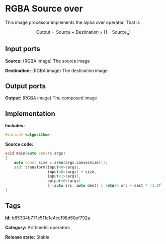# RGBA Source over

This image processor implements the alpha over operator. That is

$$\text{Output} = \text{Source} + \text{Destination}\times\left(1 - \text{Source}_\alpha \right)$$

## Input ports

__Source:__ (RGBA image) The source image

__Destination:__ (RGBA image) The destination image

## Output ports

__Output:__ (RGBA image) The composed image

## Implementation

__Includes:__ 

```c++
#include <algorithm>
```

__Source code:__ 

```c++
void main(auto const& args)
{
	auto const size = area(args.canvasSize());
	std::transform(input<0>(args),
	               input<0>(args) + size,
	               input<1>(args),
	               output<0>(args),
	               [](auto src, auto dest) { return src + dest * (1.0f - src.alpha()); });
}
```

## Tags

__Id:__ b65334b771e511c1e4cc198d60ef792a

__Category:__ Arithmetic operators

__Release state:__ Stable